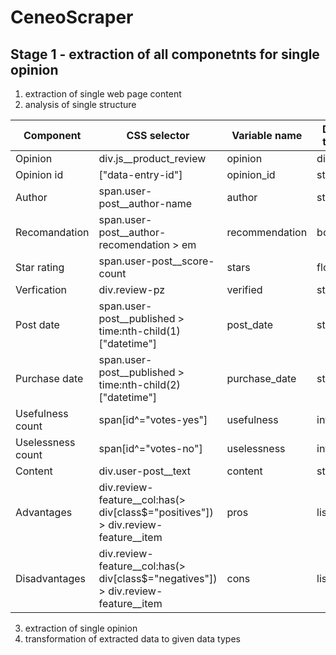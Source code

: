 # CeneoScraper
## Stage 1 - extraction of all componetnts for single opinion 
1. extraction of single web page content
2. analysis of single structure

|Component|CSS selector|Variable name|Data type|
|---------|------------|-------------|---------|
|Opinion|div.js__product_review|opinion|dict|
|Opinion id|["data-entry-id"]|opinion_id|str|
|Author|span.user-post__author-name|author|str|
|Recomandation|span.user-post__author-recomendation > em|recommendation|bool|
|Star rating|span.user-post__score-count|stars|float|
|Verfication|div.review-pz|verified|str|
|Post date|span.user-post__published > time:nth-child(1)["datetime"]|post_date|str|
|Purchase date|span.user-post__published > time:nth-child(2)["datetime"]|purchase_date|str|
|Usefulness count|span[id^="votes-yes"]|usefulness|int|
|Uselessness count|span[id^="votes-no"]|uselessness|int|
|Content|div.user-post__text|content|str|
|Advantages|div.review-feature__col:has(> div[class$="positives"]) > div.review-feature__item|pros|list(str)|
|Disadvantages|div.review-feature__col:has(> div[class$="negatives"]) > div.review-feature__item|cons|list(str)|
3. extraction of single opinion 
4. transformation of extracted data to given data types